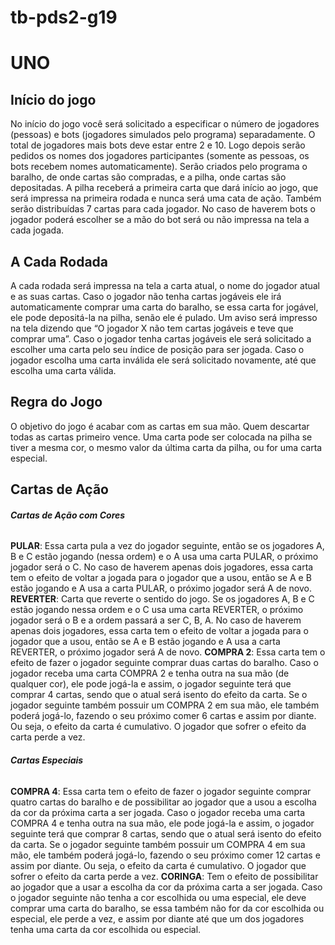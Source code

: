 # tb-pds2-g19

# UNO

## Início do jogo

No início do jogo você será solicitado a especificar o número de jogadores (pessoas) e bots (jogadores simulados pelo programa) 
separadamente. O total de jogadores mais bots deve estar entre 2 e 10. Logo depois serão pedidos os nomes dos jogadores 
participantes (somente as pessoas, os bots recebem nomes automaticamente).
Serão criados pelo programa o baralho, de onde cartas são compradas, e a pilha, onde cartas são depositadas. A pilha receberá 
a primeira carta que dará início ao jogo, que será impressa na primeira rodada e nunca será uma cata de ação. Também serão 
distribuídas 7 cartas para cada jogador.
No caso de haverem bots o jogador poderá escolher se a mão do bot será ou não impressa na tela a cada jogada.

## A Cada Rodada

A cada rodada será impressa na tela a carta atual, o nome do jogador atual e as suas cartas. Caso o jogador não tenha cartas 
jogáveis ele irá automaticamente comprar uma carta do baralho, se essa carta for jogável, ele pode depositá-la na pilha, senão 
ele é pulado. Um aviso será impresso na tela dizendo que “O jogador X não tem cartas jogáveis e teve que comprar uma”. Caso o 
jogador tenha cartas jogáveis ele será solicitado a escolher uma carta pelo seu índice de posição para ser jogada. Caso o jogador 
escolha uma carta inválida ele será solicitado novamente, até que escolha uma carta válida.

## Regra do Jogo

O objetivo do jogo é acabar com as cartas em sua mão. Quem descartar todas as cartas primeiro vence. Uma carta pode ser 
colocada na pilha se tiver a mesma cor, o mesmo valor da última carta da pilha, ou for uma carta especial.

## Cartas de Ação

###### **Cartas de Ação com Cores**

**PULAR**: Essa carta pula a vez do jogador seguinte, então se os jogadores A, B e C estão jogando (nessa ordem) e o A usa uma 
carta PULAR, o próximo jogador será o C. No caso de haverem apenas dois jogadores, essa carta tem o efeito de voltar a jogada 
para o jogador que a usou, então se A e B estão jogando e A usa a carta PULAR, o próximo jogador será A de novo.
**REVERTER**: Carta que reverte o sentido do jogo. Se os jogadores A, B e C estão jogando nessa ordem e o C usa uma carta 
REVERTER, o próximo jogador será o B e a ordem passará a ser C, B, A. No caso de haverem apenas dois jogadores, essa carta tem 
o efeito de voltar a jogada para o jogador que a usou, então se A e B estão jogando e A usa a carta REVERTER, o próximo jogador 
será A de novo.
**COMPRA 2**: Essa carta tem o efeito de fazer o jogador seguinte comprar duas cartas do baralho. Caso o jogador receba uma 
carta COMPRA 2 e tenha outra na sua mão (de qualquer cor), ele pode jogá-la e assim, o jogador seguinte terá que comprar 4
cartas, sendo que o atual será isento do efeito da carta. Se o jogador seguinte também possuir um COMPRA 2 em sua mão, ele
também poderá jogá-lo, fazendo o seu próximo comer 6 cartas e assim por diante. Ou seja, o efeito da carta é cumulativo. O
jogador que sofrer o efeito da carta perde a vez.

###### **Cartas Especiais**

**COMPRA 4**: Essa carta tem o efeito de fazer o jogador seguinte comprar quatro cartas do baralho e de possibilitar ao jogador 
que a usou a escolha da cor da próxima carta a ser jogada. Caso o jogador receba uma carta COMPRA 4 e tenha outra na sua mão, 
ele pode jogá-la e assim, o jogador seguinte terá que comprar 8 cartas, sendo que o atual será isento do efeito da carta. Se o 
jogador seguinte também possuir um COMPRA 4 em sua mão, ele também poderá jogá-lo, fazendo o seu próximo comer 12 cartas e 
assim por diante. Ou seja, o efeito da carta é cumulativo. O jogador que sofrer o efeito da carta perde a vez.
**CORINGA**: Tem o efeito de possibilitar ao jogador que a usar a escolha da cor da próxima carta a ser jogada. Caso o jogador 
seguinte não tenha  a cor escolhida ou uma especial, ele deve comprar uma carta do baralho, se essa também não for da cor 
escolhida ou especial, ele perde a vez, e assim por diante até que um dos jogadores tenha uma carta da cor escolhida ou especial.

